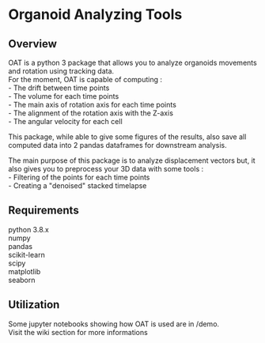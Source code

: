 # Organoid Analyzing Tools

## Overview
OAT is a python 3 package that allows you to analyze organoids movements and rotation using tracking data.  
For the moment, OAT is capable of computing :  
	- The drift between time points  
	- The volume for each time points  
	- The main axis of rotation axis for each time points  
	- The alignment of the rotation axis with the Z-axis  
	- The angular velocity for each cell  
	
This package, while able to give some figures of the results, also save all computed data into 2 pandas dataframes for downstream analysis.

The main purpose of this package is to analyze displacement vectors but,
it also gives you to preprocess your 3D data with some tools :  
	- Filtering of the points for each time points  
	- Creating a "denoised" stacked timelapse  
	
## Requirements

python 3.8.x  
numpy  
pandas  
scikit-learn  
scipy  
matplotlib  
seaborn  

## Utilization

Some jupyter notebooks showing how OAT is used are in /demo.  
Visit the wiki section for more informations

